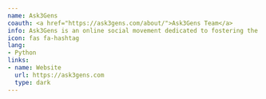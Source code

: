 ```yaml
---
name: Ask3Gens
coauth: <a href="https://ask3gens.com/about/">Ask3Gens Team</a>
info: Ask3Gens is an online social movement dedicated to fostering the transfer of knowledge among generations. Use <strong>#ask3gens</strong> on social media to ask or answer a question.
icon: fas fa-hashtag
lang:
- Python
links:
- name: Website
  url: https://ask3gens.com
  type: dark
---
```


